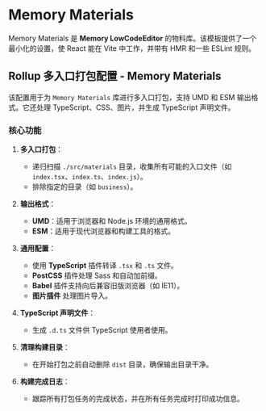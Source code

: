 # Memory Materials

Memory Materials 是 **Memory LowCodeEditor** 的物料库。该模板提供了一个最小化的设置，使 React 能在 Vite 中工作，并带有 HMR 和一些 ESLint 规则。

## Rollup 多入口打包配置 - Memory Materials

该配置用于为 `Memory Materials` 库进行多入口打包，支持 UMD 和 ESM 输出格式。它还处理 TypeScript、CSS、图片，并生成 TypeScript 声明文件。

### 核心功能

1. **多入口打包**： 
   - 递归扫描 `./src/materials` 目录，收集所有可能的入口文件（如 `index.tsx`、`index.ts`、`index.js`）。
   - 排除指定的目录（如 `business`）。

2. **输出格式**：
   - **UMD**：适用于浏览器和 Node.js 环境的通用格式。
   - **ESM**：适用于现代浏览器和构建工具的格式。

3. **通用配置**：
   - 使用 **TypeScript** 插件转译 `.tsx` 和 `.ts` 文件。
   - **PostCSS** 插件处理 Sass 和自动加前缀。
   - **Babel** 插件支持向后兼容旧版浏览器（如 IE11）。
   - **图片插件** 处理图片导入。

4. **TypeScript 声明文件**：
   - 生成 `.d.ts` 文件供 TypeScript 使用者使用。

5. **清理构建目录**：
   - 在开始打包之前自动删除 `dist` 目录，确保输出目录干净。

6. **构建完成日志**：
   - 跟踪所有打包任务的完成状态，并在所有任务完成时打印成功信息。
